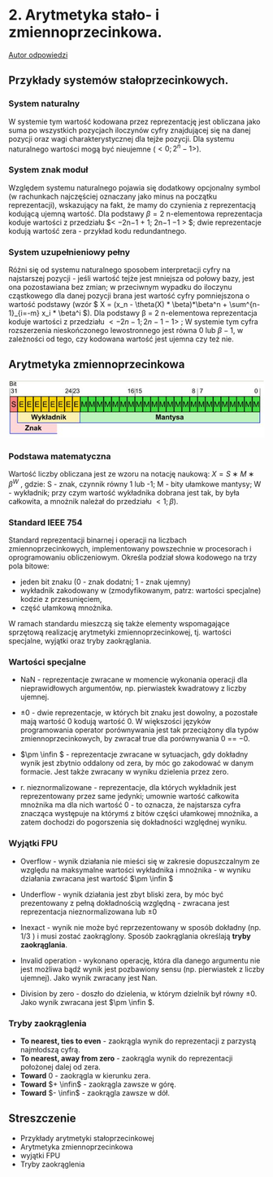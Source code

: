 # 2. Arytmetyka stało- i zmiennoprzecinkowa.

[Autor odpowiedzi](https://github.com/qucker135)

## Przykłady systemów stałoprzecinkowych.

### System naturalny

W systemie tym wartość kodowana przez reprezentację jest obliczana jako suma po wszystkich pozycjach iloczynów cyfry znajdującej się na danej pozycji oraz wagi charakterystycznej dla tejże pozycji. Dla systemu naturalnego wartości mogą być nieujemne ($<0; 2^n-1>$).

### System znak moduł
Względem systemu naturalnego pojawia się dodatkowy opcjonalny symbol (w rachunkach najczęściej oznaczany jako minus na początku reprezentacji), wskazujący na fakt, że mamy do czynienia z reprezentacją kodującą ujemną wartość. Dla podstawy $β = 2$ n-elementowa reprezentacja koduje
wartości z przedziału $< −2n−1 + 1; 2n−1 −1 > $; dwie reprezentacje kodują wartość zera - przykład kodu redundantnego.

### System uzupełnieniowy pełny

Różni się od systemu naturalnego sposobem interpretacji cyfry na najstarszej pozycji - jeśli wartość
tejże jest mniejsza od połowy bazy, jest ona pozostawiana bez zmian; w przeciwnym wypadku do
iloczynu cząstkowego dla danej pozycji brana jest wartość cyfry pomniejszona o wartość podstawy
(wzór $ X = (x_n - \theta(X) * \beta)*\beta^n + \sum^{n-1}_{i=-m} x_i * \beta^i $). Dla podstawy β = 2 n-elementowa reprezentacja koduje wartości z przedziału $< −2n−1; 2n−1 − 1 >$ ; W systemie tym cyfra rozszerzenia nieskończonego lewostronnego jest równa $0$ lub $β − 1$, w zależności od tego, czy kodowana wartość jest ujemna czy też nie.

## Arytmetyka zmiennoprzecinkowa

![porównanie TCP/IP i ISO OSI](../images/standard_754.jpg)


### Podstawa matematyczna

Wartość liczby obliczana jest ze wzoru na notację naukową: $X = S ∗ M ∗ β^W$ , gdzie: S - znak,
czynnik równy 1 lub -1; M - bity ułamkowe mantysy; W - wykładnik; przy czym wartość wykładnika dobrana jest
tak, by była całkowita, a mnożnik należał do przedziału $< 1; β$).

### Standard IEEE 754

Standard reprezentacji binarnej i operacji na liczbach zmiennoprzecinkowych, implementowany powszechnie w procesorach i oprogramowaniu obliczeniowym. Określa podział słowa kodowego na trzy
pola bitowe: 
- jeden bit znaku (0 - znak dodatni; 1 - znak ujemny)
- wykładnik zakodowany w (zmodyfikowanym, patrz: wartości specjalne) kodzie z przesunięciem, 
- część ułamkową mnożnika.

W ramach standardu mieszczą się także elementy wspomagające sprzętową realizację arytmetyki zmiennoprzecinkowej, tj. wartości specjalne, wyjątki oraz tryby zaokrąglania.


### Wartości specjalne 

- NaN - reprezentacje zwracane w momencie wykonania operacji dla nieprawidłowych argumentów, np. pierwiastek kwadratowy z liczby ujemnej.

- $\pm 0$ - dwie reprezentacje, w których bit znaku jest dowolny, a pozostałe mają wartość 0
kodują wartość 0. W większości języków programowania operator porównywania jest tak
przeciążony dla typów zmiennoprzecinkowych, by zwracał true dla porównywania 0 == −0.

- $\pm \infin $ - reprezentacje zwracane w sytuacjach, gdy dokładny wynik jest zbytnio oddalony od zera, by móc go zakodować w danym formacie. Jest także zwracany w wyniku dzielenia przez zero.

- r. nieznormalizowane - reprezentacje, dla których wykładnik jest reprezentowany przez same jedynki; umownie wartość całkowita mnożnika ma dla nich wartość 0 - to oznacza, że najstarsza cyfra znacząca występuje na którymś z bitów części ułamkowej mnożnika, a zatem dochodzi do pogorszenia się dokładności względnej wyniku.

### Wyjątki FPU

- Overflow - wynik działania nie mieści się w zakresie dopuszczalnym ze względu na maksymalne wartości wykładnika i mnożnika - w wyniku działania zwracana jest wartość $\pm \infin $

- Underflow - wynik działania jest zbyt bliski zera, by móc być prezentowany z pełną dokładnością względną - zwracana jest reprezentacja nieznormalizowana lub $\pm 0$

- Inexact - wynik nie może być reprzezentowany w sposób dokładny (np. $1/3$ ) i musi zostać
zaokrąglony. Sposób zaokrąglania określają **tryby zaokrąglania**.

- Invalid operation - wykonano operację, która dla danego argumentu nie jest możliwa bądź wynik jest pozbawiony sensu (np. pierwiastek z liczby ujemnej). Jako wynik zwracany jest Nan.

- Division by zero - doszło do dzielenia, w którym dzielnik był równy $\pm 0$. Jako wynik zwracana jest $\pm \infin $.

### Tryby zaokrąglenia 

- **To nearest, ties to even** - zaokrągla wynik do reprezentacji z parzystą najmłodszą cyfrą.
- **To nearest, away from zero** - zaokrągla wynik do reprezentacji położonej dalej od zera.
- **Toward** 0 - zaokrągla w kierunku zera.
- **Toward** $+ \infin$ - zaokrągla zawsze w górę.
- **Toward** $- \infin$ - zaokrągla zawsze w dół.


## Streszczenie 

- Przykłady arytmetyki stałoprzecinkowej
- Arytmetyka zmiennoprzecinkowa
- wyjątki FPU
- Tryby zaokrąglenia 
